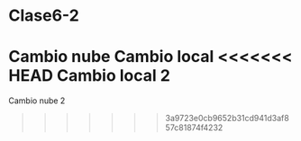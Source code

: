 # Clase6-2
Cambio nube
Cambio local
<<<<<<< HEAD
Cambio local 2
=======
Cambio nube 2
>>>>>>> 3a9723e0cb9652b31cd941d3af857c81874f4232
